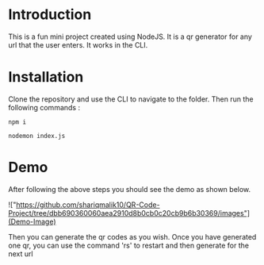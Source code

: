 # Introduction 
This is a fun mini project created using NodeJS. It is a qr generator for any url that the user enters. It works in the CLI.

# Installation 

Clone the repository and use the CLI to navigate to the folder.
Then run the following commands :

```
npm i 
```

```
nodemon index.js
```

# Demo 

After following the above steps you should see the demo as shown below.   

!["https://github.com/shariqmalik10/QR-Code-Project/tree/dbb690360060aea2910d8b0cb0c20cb9b6b30369/images"](Demo-Image)

Then you can generate the qr codes as you wish. Once you have generated one qr, you can use the command 'rs' to restart and then generate for the next url 

